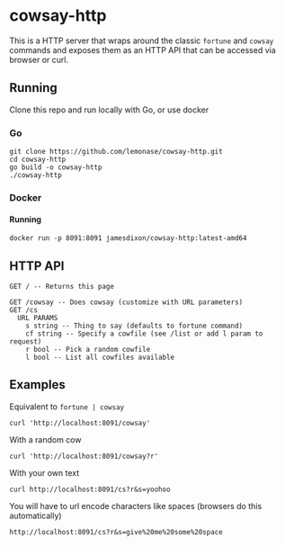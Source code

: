 # cowsay-http

This is a HTTP server that wraps around the classic `fortune` and `cowsay`
commands and exposes them as an HTTP API that can be accessed via browser
or curl.

## Running

Clone this repo and run locally with Go, or use docker

### Go

```
git clone https://github.com/lemonase/cowsay-http.git
cd cowsay-http
go build -o cowsay-http
./cowsay-http
```

### Docker

#### Running

```
docker run -p 8091:8091 jamesdixon/cowsay-http:latest-amd64
```

## HTTP API

```
GET / -- Returns this page

GET /cowsay -- Does cowsay (customize with URL parameters)
GET /cs
  URL PARAMS
    s string -- Thing to say (defaults to fortune command)
    cf string -- Specify a cowfile (see /list or add l param to request)
    r bool -- Pick a random cowfile
    l bool -- List all cowfiles available
```

## Examples

Equivalent to `fortune | cowsay`

```
curl 'http://localhost:8091/cowsay'
```

With a random cow

```
curl 'http://localhost:8091/cowsay?r'
```

With your own text

```
curl http://localhost:8091/cs?r&s=yoohoo
```

You will have to url encode characters like spaces (browsers do this automatically)

```
http://localhost:8091/cs?r&s=give%20me%20some%20space
```
